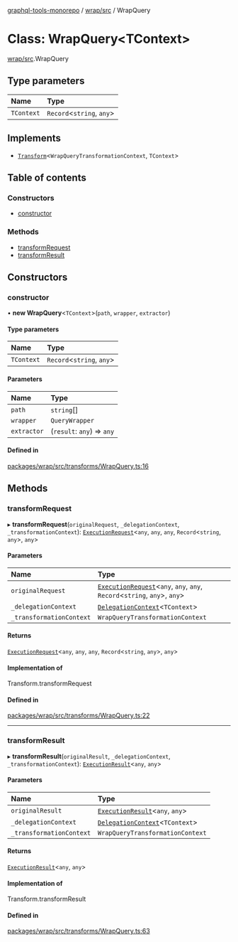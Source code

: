 [graphql-tools-monorepo](../README) / [wrap/src](../modules/wrap_src) / WrapQuery

# Class: WrapQuery<TContext\>

[wrap/src](../modules/wrap_src).WrapQuery

## Type parameters

| Name       | Type                       |
| :--------- | :------------------------- |
| `TContext` | `Record`\<`string`, `any`> |

## Implements

- [`Transform`](/docs/api/interfaces/delegate_src.Transform)\<`WrapQueryTransformationContext`,
  `TContext`>

## Table of contents

### Constructors

- [constructor](wrap_src.WrapQuery#constructor)

### Methods

- [transformRequest](wrap_src.WrapQuery#transformrequest)
- [transformResult](wrap_src.WrapQuery#transformresult)

## Constructors

### constructor

• **new WrapQuery**<`TContext`\>(`path`, `wrapper`, `extractor`)

#### Type parameters

| Name       | Type                       |
| :--------- | :------------------------- |
| `TContext` | `Record`\<`string`, `any`> |

#### Parameters

| Name        | Type                       |
| :---------- | :------------------------- |
| `path`      | `string`[]                 |
| `wrapper`   | `QueryWrapper`             |
| `extractor` | (`result`: `any`) => `any` |

#### Defined in

[packages/wrap/src/transforms/WrapQuery.ts:16](https://github.com/ardatan/graphql-tools/blob/master/packages/wrap/src/transforms/WrapQuery.ts#L16)

## Methods

### transformRequest

▸ **transformRequest**(`originalRequest`, `_delegationContext`, `_transformationContext`):
[`ExecutionRequest`](/docs/api/interfaces/utils_src.ExecutionRequest)\<`any`, `any`, `any`,
`Record`\<`string`, `any`>, `any`>

#### Parameters

| Name                     | Type                                                                                                                           |
| :----------------------- | :----------------------------------------------------------------------------------------------------------------------------- |
| `originalRequest`        | [`ExecutionRequest`](/docs/api/interfaces/utils_src.ExecutionRequest)\<`any`, `any`, `any`, `Record`\<`string`, `any`>, `any`> |
| `_delegationContext`     | [`DelegationContext`](/docs/api/interfaces/delegate_src.DelegationContext)\<`TContext`>                                        |
| `_transformationContext` | `WrapQueryTransformationContext`                                                                                               |

#### Returns

[`ExecutionRequest`](/docs/api/interfaces/utils_src.ExecutionRequest)\<`any`, `any`, `any`,
`Record`\<`string`, `any`>, `any`>

#### Implementation of

Transform.transformRequest

#### Defined in

[packages/wrap/src/transforms/WrapQuery.ts:22](https://github.com/ardatan/graphql-tools/blob/master/packages/wrap/src/transforms/WrapQuery.ts#L22)

---

### transformResult

▸ **transformResult**(`originalResult`, `_delegationContext`, `_transformationContext`):
[`ExecutionResult`](/docs/api/interfaces/utils_src.ExecutionResult)\<`any`, `any`>

#### Parameters

| Name                     | Type                                                                                    |
| :----------------------- | :-------------------------------------------------------------------------------------- |
| `originalResult`         | [`ExecutionResult`](/docs/api/interfaces/utils_src.ExecutionResult)\<`any`, `any`>      |
| `_delegationContext`     | [`DelegationContext`](/docs/api/interfaces/delegate_src.DelegationContext)\<`TContext`> |
| `_transformationContext` | `WrapQueryTransformationContext`                                                        |

#### Returns

[`ExecutionResult`](/docs/api/interfaces/utils_src.ExecutionResult)\<`any`, `any`>

#### Implementation of

Transform.transformResult

#### Defined in

[packages/wrap/src/transforms/WrapQuery.ts:63](https://github.com/ardatan/graphql-tools/blob/master/packages/wrap/src/transforms/WrapQuery.ts#L63)
